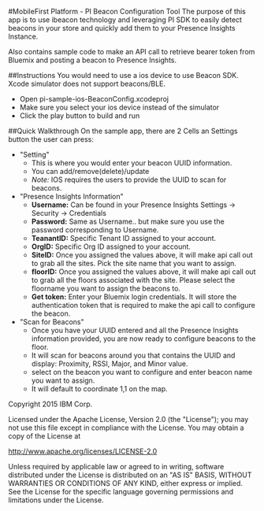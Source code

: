 #MobileFirst Platform - PI Beacon Configuration Tool 
The purpose of this app is to use ibeacon technology and leveraging PI SDK to easily detect beacons in your store and quickly add them to your Presence Insights Instance.

Also contains sample code to make an API call to retrieve bearer token from Bluemix and posting a beacon to Presence Insights.

##Instructions
You would need to use a ios device to use Beacon SDK. Xcode simulator does not support beacons/BLE. 

* Open pi-sample-ios-BeaconConfig.xcodeproj
* Make sure you select your ios device instead of the simulator
* Click the play button to build and run


##Quick Walkthrough
On the sample app, there are 2 Cells an Settings button the user can press:

* "Setting"
	- This is where you would enter your beacon UUID information.
	- You can add/remove(delete)/update
	- *Note:* IOS requires the users to provide the UUID to scan for beacons. 
* "Presence Insights Information"
	- **Username:** Can be found in your Presence Insights Settings -> Security -> Credentials
	- **Password:** Same as Username.. but make sure you use the password corresponding to Username.
	- **TeanantID:** Specific Tenant ID assigned to your account. 
	- **OrgID:** Specific Org ID assigned to your account. 
	- **SiteID:** Once you assigned the values above, it will make api call out to grab all the sites. Pick the site name that you want to assign.
	- **floorID:** Once you assigned the values above, it will make api call out to grab all the floors associated with the site. Please select the floorname you want to assign the beacons to.
	- **Get token:** Enter your Bluemix login credentials. It will store the authentication token that is required to make the api call to configure the beacon.
* "Scan for Beacons"
	- Once you have your UUID entered and all the Presence Insights information provided, you are now ready to configure beacons to the floor.
	- It will scan for beacons around you that contains the UUID and display: Proximity, RSSI, Major, and Minor value.
	- select on the beacon you want to configure and enter beacon name you want to assign.
	- It will default to coordinate 1,1 on the map. 




Copyright 2015 IBM Corp.

Licensed under the Apache License, Version 2.0 (the "License");
you may not use this file except in compliance with the License.
You may obtain a copy of the License at

http://www.apache.org/licenses/LICENSE-2.0

Unless required by applicable law or agreed to in writing, software
distributed under the License is distributed on an "AS IS" BASIS,
WITHOUT WARRANTIES OR CONDITIONS OF ANY KIND, either express or implied.
See the License for the specific language governing permissions and
limitations under the License.


